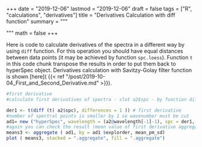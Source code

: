 +++
date = "2019-12-06"
lastmod = "2019-12-06"
draft = false
tags = ["R", "calculations", "derivatives"]
title = "Derivatives Calculation with diff function"
summary = """

"""
math = false
+++

Here is code to calculate derivatives of the spectra in a different way by using `diff` function. For this operation you should have equal distances between data points (it may be achieved by function `spc.loess`). Function `t` in this code chunk transpose the results in order to put them back to hyperSpec object. Derivatives calculation with Savitzy-Golay filter function is shown [here]( {{< ref "/post/2019-10-04_First_and_Second_Derivative.md" >}}).

```r
#first derivative
#calculate first derivatives of spectra - slot a2$spc - by function diff

der1 <- t(diff (t( a2$spc), differences = 1 )) # first derivative
#number of spectral points is smaller by 1 so wavenumber must be cut
ad1= new ("hyperSpec", wavelength = (a2@wavelength[-1]-1), spc = der1, data=d1 )
#again you can check the result (mean value of first derivative aggregated over variable explorder)
means3 <- aggregate ( ad1, by = ad1 $explorder, mean_pm_sd)
plot ( means3, stacked = ".aggregate", fill = ".aggregate")

```
